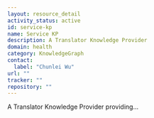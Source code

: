 ```yaml
---
layout: resource_detail
activity_status: active
id: service-kp
name: Service KP
description: A Translator Knowledge Provider
domain: health
category: KnowledgeGraph
contact:
  label: "Chunlei Wu"
url: ""
tracker: ""
repository: ""
---
```


A Translator Knowledge Provider providing...
